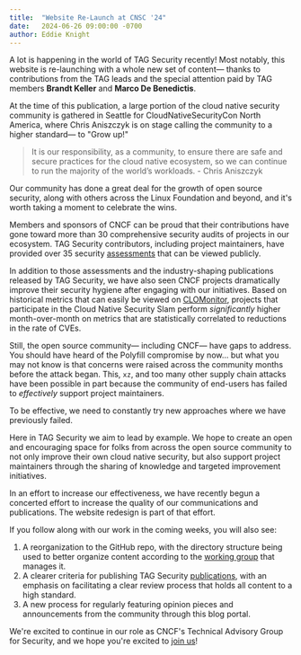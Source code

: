 ```yaml
---
title:  "Website Re-Launch at CNSC '24"
date:   2024-06-26 09:00:00 -0700
author: Eddie Knight 
---
```

<!-- cSpell:ignore Benedictis Aniszczyk  -->

A lot is happening in the world of TAG Security recently! Most notably, this website is re-launching with a whole new set of content— thanks to contributions from the TAG leads and the special attention paid by TAG members **Brandt Keller** and **Marco De Benedictis**.

At the time of this publication, a large portion of the cloud native security community is gathered in Seattle for CloudNativeSecurityCon North America, where Chris Aniszczyk is on stage calling the community to a higher standard— to "Grow up!"

> It is our responsibility, as a community, to ensure there are safe and secure practices for the cloud native ecosystem, so we can continue to run the majority of the world’s workloads. - Chris Aniszczyk

Our community has done a great deal for the growth of open source security, along with others across the Linux Foundation and beyond, and it's worth taking a moment to celebrate the wins.

Members and sponsors of CNCF can be proud that their contributions have gone toward more than 30 comprehensive security audits of projects in our ecosystem. TAG Security contributors, including project maintainers, have provided over 35 security [assessments](/community/assessments) that can be viewed publicly.

In addition to those assessments and the industry-shaping publications released by TAG Security, we have also seen CNCF projects dramatically improve their security hygiene after engaging with our initiatives. Based on historical metrics that can easily be viewed on [CLOMonitor](https://clomonitor.io), projects that participate in the Cloud Native Security Slam perform _significantly_ higher month-over-month on metrics that are statistically correlated to reductions in the rate of CVEs.

Still, the open source community— including CNCF— have gaps to address. You should have heard of the Polyfill compromise by now... but what you may not know is that concerns were raised across the community months before the attack began. This, `xz`, and too many other supply chain attacks have been possible in part because the community of end-users has failed to _effectively_ support project maintainers.

To be effective, we need to constantly try new approaches where we have previously failed.

Here in TAG Security we aim to lead by example. We hope to create an open and encouraging space for folks from across the open source community to not only improve their own cloud native security, but also support project maintainers through the sharing of knowledge and targeted improvement initiatives.

In an effort to increase our effectiveness, we have recently begun a concerted effort to increase the quality of our communications and publications. The website redesign is part of that effort.

If you follow along with our work in the coming weeks, you will also see:

1. A reorganization to the GitHub repo, with the directory structure being used to better organize content according to the [working group](/community) that manages it.
2. A clearer criteria for publishing TAG Security [publications](/publications/), with an emphasis on facilitating a clear review process that holds all content to a high standard.
3. A new process for regularly featuring opinion pieces and announcements from the community through this blog portal.

We're excited to continue in our role as CNCF's Technical Advisory Group for Security, and we hope you're excited to [join us](/#meeting-information)!
